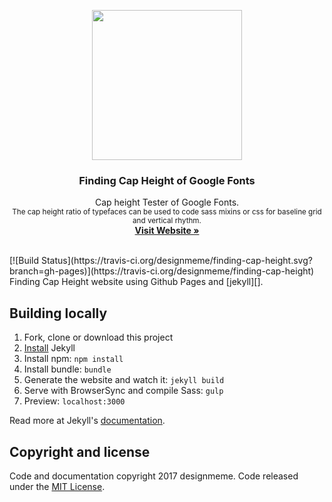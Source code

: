 <p align="center">
  <a href="https://designmeme.github.io/finding-cap-height/">
    <img src="https://designmeme.github.io/finding-cap-height/assets/image/brand/logo.jpg" width="240" height="240">
  </a>

  <h3 align="center">Finding Cap Height of Google Fonts</h3>

  <p align="center">
    Cap height Tester of Google Fonts.
    <br>
    <small>The cap height ratio of typefaces can be used to code sass mixins or css for baseline grid and vertical rhythm.</small>
    <br>
    <a href="https://designmeme.github.io/finding-cap-height/"><strong>Visit Website &raquo;</strong></a>
  </p>
</p>

<br>
[![Build Status](https://travis-ci.org/designmeme/finding-cap-height.svg?branch=gh-pages)](https://travis-ci.org/designmeme/finding-cap-height)
Finding Cap Height website using Github Pages and [jekyll][].

## Building locally
1. Fork, clone or download this project
1. [Install][] Jekyll
1. Install npm: `npm install`
1. Install bundle: `bundle`
1. Generate the website and watch it: `jekyll build`
1. Serve with BrowserSync and compile Sass: `gulp`
1. Preview: `localhost:3000`

Read more at Jekyll's [documentation][].

## Copyright and license

Code and documentation copyright 2017 designmeme. Code released under the [MIT License](LICENSE).

[jekyll]: http://jekyllrb.com/
[install]: https://jekyllrb.com/docs/installation/
[documentation]: https://jekyllrb.com/docs/home/